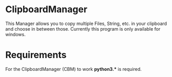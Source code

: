 # ClipboardManager 
This Manager allows you to copy multiple Files, String, etc. in your clipboard and choose in between those.
Currently this program is only available for windows.

# Requirements
For the ClipboardManager (CBM) to work **python3.\*** is required.
